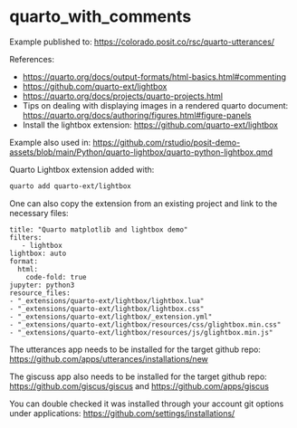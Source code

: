# quarto_with_comments

Example published to: <https://colorado.posit.co/rsc/quarto-utterances/>

References: 

- <https://quarto.org/docs/output-formats/html-basics.html#commenting> 
- <https://github.com/quarto-ext/lightbox> 
- <https://quarto.org/docs/projects/quarto-projects.html> 
- Tips on dealing with displaying images in a rendered quarto document: <https://quarto.org/docs/authoring/figures.html#figure-panels>
- Install the lightbox extension: <https://github.com/quarto-ext/lightbox>

Example also used in: <https://github.com/rstudio/posit-demo-assets/blob/main/Python/quarto-lightbox/quarto-python-lightbox.qmd> 

Quarto Lightbox extension added with: 

```bash
quarto add quarto-ext/lightbox
```

One can also copy the extension from an existing project and link to the necessary files: 

```
title: "Quarto matplotlib and lightbox demo"
filters:
   - lightbox
lightbox: auto
format:
  html:
    code-fold: true
jupyter: python3
resource_files:
- "_extensions/quarto-ext/lightbox/lightbox.lua"
- "_extensions/quarto-ext/lightbox/lightbox.css"
- "_extensions/quarto-ext/lightbox/_extension.yml"
- "_extensions/quarto-ext/lightbox/resources/css/glightbox.min.css"
- "_extensions/quarto-ext/lightbox/resources/js/glightbox.min.js"
```

The utterances app needs to be installed for the target github repo: <https://github.com/apps/utterances/installations/new>  

The giscuss app also needs to be installed for the target github repo: <https://github.com/giscus/giscus> and <https://github.com/apps/giscus> 

You can double checked it was installed through your account git options under applications: <https://github.com/settings/installations/> 






